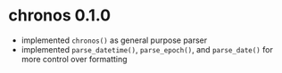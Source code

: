 # chronos 0.1.0

* implemented `chronos()` as general purpose parser
* implemented `parse_datetime()`, `parse_epoch()`, and `parse_date()` for more control over formatting
